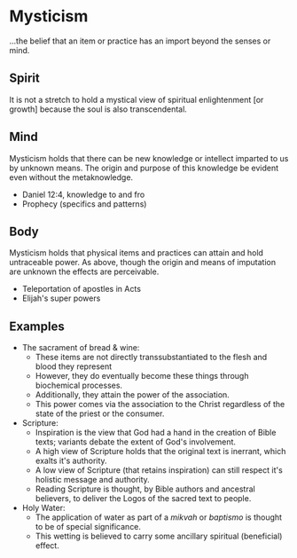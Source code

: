 # Mysticism
...the belief that an item or practice has an import beyond the senses or mind. 

## Spirit

It is not a stretch to hold a mystical view of spiritual enlightenment [or growth] because the soul is also transcendental.


## Mind

Mysticism holds that there can be new knowledge or intellect imparted to us by unknown means.
The origin and purpose of this knowledge be evident even without the metaknowledge.
* Daniel 12:4, knowledge to and fro 
* Prophecy (specifics and patterns)


## Body

Mysticism holds that physical items and practices can attain and hold untraceable power.
As above, though the origin and means of imputation are unknown the effects are perceivable.
* Teleportation of apostles in Acts
* Elijah's super powers


## Examples

* The sacrament of bread & wine:
  * These items are not directly transsubstantiated to the flesh and blood they represent
  * However, they do eventually become these things through biochemical processes.
  * Additionally, they attain the power of the association.
  * This power comes via the association to the Christ regardless of the state of the priest or the consumer.
* Scripture:
  * Inspiration is the view that God had a hand in the creation of Bible texts;  variants debate the extent of God's involvement. 
  * A high view of Scripture holds that the original text is inerrant, which exalts it's authority. 
  * A low view of Scripture (that retains inspiration) can still respect it's holistic message and authority.
  * Reading Scripture is thought, by Bible authors and ancestral believers, to deliver the Logos of the sacred text to people.
* Holy Water:
  * The application of water as part of a _mikvah_ or _baptismo_ is thought to be of special significance.
  * This wetting is believed to carry some ancillary spiritual (beneficial) effect.
